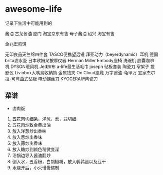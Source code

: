 # awesome-life
记录下生活中可能用到的

酱油
古龙酱油 厦门 淘宝京东有售
母子酱油 绍兴 淘宝有售

金兆宏煎饼

无印良品天竺绵四件套
TASCO便携望远镜
拜亚动力（beyerdynamic）耳机
德国brita滤水壶
日本欧姆龙按摩仪器
Herman Miller Embody座椅
洗碗机
胶囊咖啡机
DYSON暖风机
Jed抹布
a-life最生活毛巾
joseph 砧板套装
陶瓷刀
窄架子
投影仪
Livinbox大嘴鳥收納筒
金属钱夹
On Cloud跑鞋
万字酱油-龟甲万
宜家杰尔拉-可弯曲式砧板
电动螺丝刀
KYOCERA牌陶瓷刀

## 菜谱

- 卤肉饭
1. 五花肉切细条，洋葱，葱，蒜切细
2. 五花肉炒致金黄出油
3. 放入洋葱炒出香味
4. 放入葱炒出香味
5. 放入蒜炒出香味
6. 放入糖炒到颜色稍微变深
7. 沿锅边导入酱油翻炒
8. 倒入水，五香粉，白胡椒粉，放入鹌鹑蛋以及豆干
9. 水烧开后，小火慢慢熬制
